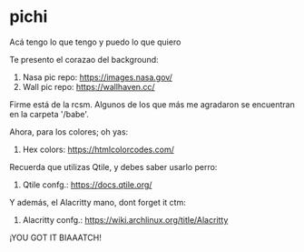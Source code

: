 # pichi

Acá tengo lo que tengo y puedo lo que quiero

Te presento el corazao del background:

  1. Nasa pic repo:     https://images.nasa.gov/
  2. Wall pic repo:     https://wallhaven.cc/

Firme está de la rcsm. Algunos de los que más me agradaron se encuentran en la carpeta '/babe'.


Ahora, para los colores; oh yas:

  1. Hex colors:        https://htmlcolorcodes.com/
  

Recuerda que utilizas Qtile, y debes saber usarlo perro:

  1. Qtile confg.:      https://docs.qtile.org/


Y además, el Alacritty mano, dont forget it ctm:

  1. Alacritty confg.:  https://wiki.archlinux.org/title/Alacritty
  
  
¡YOU GOT IT BIAAATCH!
